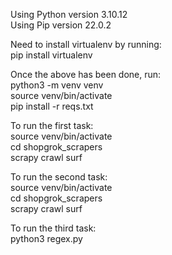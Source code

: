 Using Python version 3.10.12 <br />
Using Pip version 22.0.2 <br />

Need to install virtualenv by running: <br />
    pip install virtualenv <br />

Once the above has been done, run: <br />
    python3 -m venv venv <br />
    source venv/bin/activate <br />
    pip install -r reqs.txt <br />

To run the first task: <br />
    source venv/bin/activate <br />
    cd shopgrok_scrapers <br />
    scrapy crawl surf <br />

To run the second task: <br />
    source venv/bin/activate <br />
    cd shopgrok_scrapers <br />
    scrapy crawl surf <br />

To run the third task: <br />
    python3 regex.py <br />

